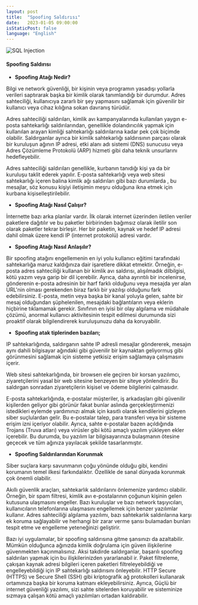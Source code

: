 ```yaml
---
layout: post
title:  "Spoofing Saldırısı"
date:   2023-01-05 09:00:00
isStaticPost: false
language: "English"
---
```


![SQL Injection](/TR7-Website/8.jpeg)


#### **Spoofing Saldırısı**

- **Spoofing Atağı Nedir?**

Bilgi ve network güvenliği, bir kişinin veya programın yasadışı yollarla verileri saptırarak başka bir kimlik olarak tanımlandığı bir durumdur. Adres sahteciliği, kullanıcıya zararlı bir şey yapmasını sağlamak için güvenilir bir kullanıcı veya cihaz kılığına sokan davranış türüdür.

Adres sahteciliği saldırıları, kimlik avı kampanyalarında kullanılan yaygın e-posta sahtekarlığı saldırılarından, genellikle dolandırıcılık yapmak için kullanılan arayan kimliği sahtekarlığı saldırılarına kadar pek çok biçimde olabilir. Saldırganlar ayrıca bir kimlik sahtekarlığı saldırısının parçası olarak bir kuruluşun ağının IP adresi, etki alanı adı sistemi (DNS) sunucusu veya Adres Çözümleme Protokolü (ARP) hizmeti gibi daha teknik unsurlarını hedefleyebilir.

Adres sahteciliği saldırıları genellikle, kurbanın tanıdığı kişi ya da bir kuruluşu taklit ederek yapılır. E-posta sahtekarlığı veya web sitesi sahtekarlığı içeren balina kimlik ağı saldırıları gibi bazı durumlarda , bu mesajlar, söz konusu kişiyi iletişimin meşru olduğuna ikna etmek için kurbana kişiselleştirilebilir.

- **Spoofing Atağı Nasıl Çalışır?**

İnternette bazı arka planlar vardır. İlk olarak internet üzerinden iletilen veriler paketlere dağıtılır ve bu paketler birbirinden bağımsız olarak iletilir son olarak paketler tekrar birleşir. Her bir paketin, kaynak ve hedef IP adresi dahil olmak üzere kendi IP (internet protokolü) adresi vardır.

- **Spoofing Atağı Nasıl Anlaşılır?**

Bir spoofing atağını engellemenin en iyi yolu kullanıcı eğitimi tarafındaki sahtekarlığa maruz kaldığınıza dair işaretlere dikkat etmektir. Örneğin, e-posta adres sahteciliği kullanan bir kimlik avı saldırısı, alışılmadık dilbilgisi, kötü yazım veya garip bir dil içerebilir. Ayrıca, daha ayrıntılı bir incelenirse, gönderenin e-posta adresinin bir harf farklı olduğunu veya mesajda yer alan URL'nin olması gerekenden biraz farklı bir yazılışı olduğunu fark edebilirsiniz. E-posta, metin veya başka bir kanal yoluyla gelen, sahte bir mesaj olduğundan şüphelenilen, mesajdaki bağlantıların veya eklerin hiçbirine tıklamamak gerekir. Sınıfının en iyisi bir olay algılama ve müdahale çözümü, anormal kullanıcı aktivitesinin tespit edilmesi durumunda sizi proaktif olarak bilgilendirerek kuruluşunuzu daha da koruyabilir.

- **Spoofing atak tiplerinden bazıları;**

IP sahtekarlığında, saldırganın sahte IP adresli mesajlar göndererek, mesajın aynı dahili bilgisayar ağındaki gibi güvenilir bir kaynaktan geliyormuş gibi görünmesini sağlamak için sisteme yetkisiz erişim sağlamaya çalışmasını içerir.

Web sitesi sahtekarlığında, bir browserı ele geçiren bir korsan yazılımcı, ziyaretçilerini yasal bir web sitesine benzeyen bir siteye yönlendirir. Bu saldırgan sonradan ziyaretçilerin kişisel ve ödeme bilgilerini çalmasıdır.

E-posta sahtekarlığında, e-postalar müşteriler, iş arkadaşları gibi güvenilir kişilerden geliyor gibi görünür fakat bunlar aslında gerçekleştirmenizi istedikleri eylemde yardımınızı almak için kasıtlı olarak kendilerini gizleyen siber suçlulardan gelir. Bu e-postalar talep, para transferi veya bir sisteme erişim izni içeriyor olabilir. Ayrıca, sahte e-postalar bazen açıldığında Trojans (Truva atları) veya virüsler gibi kötü amaçlı yazılım yükleyen ekler içerebilir. Bu durumda, bu yazılım lar bilgisayarınıza bulaşmanın ötesine geçecek ve tüm ağınıza yayılacak şekilde tasarlanmıştır.

- **Spoofing Saldırılarından Korunmak**

Siber suçlara karşı savunmanın çoğu yönünde olduğu gibi, kendini korumanın temel ilkesi farkındalıktır. Özellikle de sanal dünyada korunmak çok önemli olabilir.

Akıllı güvenlik araçları, sahtekarlık saldırılarını önlemenize yardımcı olabilir. Örneğin, bir spam filtresi, kimlik avı e-postalarının çoğunun kişinin gelen kutusuna ulaşmasını engeller. Bazı kuruluşlar ve bazı network taşıyıcıları, kullanıcıların telefonlarına ulaşmasını engellemek için benzer yazılımlar kullanır. Adres sahteciliği algılama yazılımı, bazı sahtekarlık saldırılarına karşı ek koruma sağlayabilir ve herhangi bir zarar verme şansı bulamadan bunları tespit etme ve engelleme yeteneğinizi geliştirir.

Bazı iyi uygulamalar, bir spoofing saldırısına gitme şansınızı da azaltabilir. Mümkün olduğunca ağınızda kimlik doğrulama için güven ilişkilerine güvenmekten kaçınmalısınız. Aksi takdirde saldırganlar, başarılı spoofing saldırıları yapmak için bu ilişkilerinizden yararlanabil ir. Paket filtreleme, çakışan kaynak adresi bilgileri içeren paketleri filtreleyebildiği ve engelleyebildiği için IP sahtekarlığı saldırısını önleyebilir. HTTP Secure (HTTPS) ve Secure Shell (SSH) gibi kriptografik ağ protokolleri kullanarak ortamınıza başka bir koruma katmanı ekleyebilirsiniz. Ayrıca, Güçlü bir internet güvenliği yazılımı, sizi sahte sitelerden koruyabilir ve sisteminize sızmaya çalışan kötü amaçlı yazılımları ortadan kaldırabilir.
